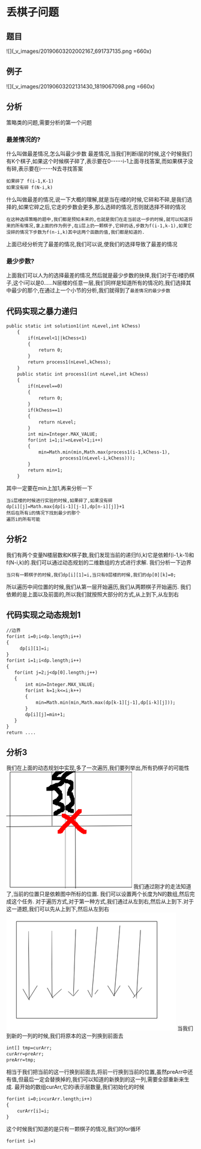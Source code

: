 # 丢棋子问题
## 题目
![](_v_images/20190603202002167_691737135.png =660x)
## 例子
![](_v_images/20190603202131430_1819067098.png =660x)
## 分析
策略类的问题,需要分析的第一个问题
### 最差情况的?
什么叫做最差情况,怎么叫最少步数
最差情况,当我们判断i层的时候,这个时候我们有K个棋子,如果这个时候棋子碎了,表示要在0-----i-1上面寻找答案,而如果棋子没有碎,表示要在i-----N去寻找答案
```
如果碎了 f(i-1,K-1)
如果没有碎 f(N-i,k)
```
什么叫做最差的情况,说一下大概的理解,就是当在i楼的时候,它碎和不碎,是我们选择的,如果它碎之后,它走的步数会更多,那么选碎的情况,否则就选择不碎的情况
```
在这种选择策略的题中,我们都是预知未来的,也就是我们在走当前这一步的时候,就可以知道将来的所有情况,拿上面的作为例子,在i层上扔一颗棋子,它碎的话,步数为f(i-1,k-1),如果它没碎的情况下步数为f(n-i,k)其中这两个函数的值,我们都是知道的.
```
上面已经分析完了最差的情况,我们可以说,使我们的选择导致了最差的情况
### 最少步数?
上面我们可以人为的选择最差的情况,然后就是最少步数的抉择,我们对于在i楼扔棋子,这个i可以是0......N层楼的任意一层,我们同样是知道所有的情况的,我们选择其中最少的那个,在通过上一个小节的分析,我们就得到了`最差情况的最少步数`
## 代码实现之暴力递归
```
public static int solution1(int nLevel,int kChess)
    {
        if(nLevel<1||kChess<1)
        {
            return 0;
        }
        return process1(nLevel,kChess);
    }
    public static int process1(int nLevel,int kChess)
    {
        if(nLevel==0)
        {
            return 0;
        }
        if(kChess==1)
        {
            return nLevel;
        }
        int min=Integer.MAX_VALUE;
        for(int i=1;i!=nLevel+1;i++)
        {
            min=Math.min(min,Math.max(process1(i-1,kChess-1),
                    process1(nLevel-i,kChess)));
        }
        return min+1;
    }
```
其中一定要在min上加1,再来分析一下
```
当i层楼的时候进行实验的时候,如果碎了,如果没有碎
dp[i][j]=Math.max{dp[i-1][j-1],dp[n-i][j]}+1
然后在所有i的情况下找到最少的那个
遍历i的所有可能
```
## 分析2
我们有两个变量N楼层数和K棋子数,我们发现当前的递归f(i,k)它是依赖f(i-1,k-1)和f(N-i,k)的.我们可以通过动态规划的二维数组的方式进行求解.
我们分析一下边界
```
当只有一颗棋子的时候,我们dp[i][1]=i,当只有0层楼的时候,我们的dp[0][k]=0;
```
所以遍历中间位置的时候,我们从第一层开始遍历,我们从两颗棋子开始遍历.
我们依赖的是上面以及前面的,所以我们就按照大部分的方式,从上到下,从左到右
## 代码实现之动态规划1
```
//边界
for(int i=0;i<dp.length;i++)
{
     dp[i][1]=i;
}
for(int i=1;i<dp.length;i++)
{
   for(int j=2;j<dp[0].length;j++)
   {
       int min=Integer.MAX_VALUE;
       for(int k=1;k<=i;k++)
       {
           min=Math.min(min,Math.max(dp[k-1][j-1],dp[i-k][j]));
       }
       dp[i][j]=min+1;
   }
}
return ....
```
## 分析3
我们在上面的动态规划中实现,多了一次遍历,我们要列举出,所有扔棋子的可能性
![](_v_images/20190604201950602_1835849105.png)
我们通过刚才的走法知道了,当前的位置只是依赖图中所标的位置.
我们可以设置两个长度为N的数组,然后完成这个任务.
对于遍历方式,对于第一种方式,我们通过从左到右,然后从上到下.对于这一道题,我们可以先从上到下,然后从左到右
![](_v_images/20190604203504935_533589164.png)
当我们到新的一列的时候,我们将原本的这一列换到前面去
```
int[] tmp=curArr;
curArr=preArr;
preArr=tmp;
```
相当于我们把当前的这一行换到前面去,将前一行换到当前的位置,虽然preArr中还有值,但最后一定会替换掉的,我们可以知道的新换到的这一列,需要全部重新来生成.
最开始的数组curArr,它的i表示层数量,我们初始化的时候
```
for(int i=0;i<curArr.length;i++)
{
    curArr[i]=i;
}
```
这个时候我们知道的是只有一颗棋子的情况,我们的for循环
```
for(int i=)
```